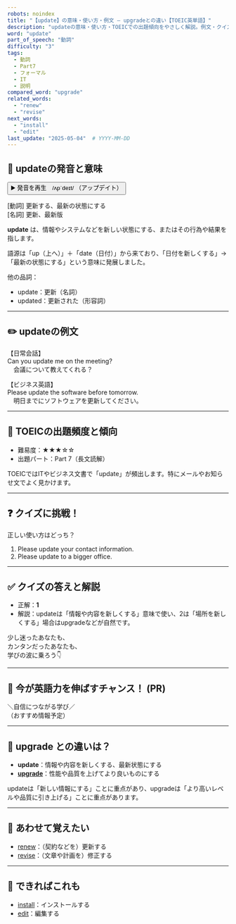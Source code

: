 ```yaml
---
robots: noindex
title: "【update】の意味・使い方・例文 ― upgradeとの違い【TOEIC英単語】"
description: "updateの意味・使い方・TOEICでの出題傾向をやさしく解説。例文・クイズ付きでupgradeとの違いもわかりやすく学べます。"
word: "update"
part_of_speech: "動詞"
difficulty: "3"
tags:
  - 動詞
  - Part7
  - フォーマル
  - IT
  - 説明
compared_word: "upgrade"
related_words:
  - "renew"
  - "revise"
next_words:
  - "install"
  - "edit"
last_update: "2025-05-04"  # YYYY-MM-DD
---
```


## 🔰 updateの発音と意味

<button class="play-audio" onclick="playTTS('update')">
  <span class="play-audio-main">
    ▶️ 発音を再生　/ʌpˈdeɪt/
  </span>
  <span class="play-audio-sub">
    （アップデイト）
  </span>
</button>

[動詞] 更新する、最新の状態にする  
[名詞] 更新、最新版

**update** は、情報やシステムなどを新しい状態にする、またはその行為や結果を指します。

語源は「up（上へ）」＋「date（日付）」から来ており、「日付を新しくする」→「最新の状態にする」という意味に発展しました。

他の品詞：  
- update：更新（名詞）
- updated：更新された（形容詞）

---

## ✏️ updateの例文

【日常会話】  
Can you update me on the meeting?  
　会議について教えてくれる？

【ビジネス英語】  
Please update the software before tomorrow.  
　明日までにソフトウェアを更新してください。

---

## 🎯 TOEICの出題頻度と傾向

- 難易度：★★★☆☆
- 出題パート：Part 7（長文読解）

TOEICではITやビジネス文書で「update」が頻出します。特にメールやお知らせ文でよく見かけます。

---

## ❓ クイズに挑戦！

正しい使い方はどっち？

1. Please update your contact information.  
2. Please update to a bigger office.

---

## ✅ クイズの答えと解説

- 正解：**1**
- 解説：updateは「情報や内容を新しくする」意味で使い、2は「場所を新しくする」場合はupgradeなどが自然です。

少し迷ったあなたも、  
カンタンだったあなたも、  
学びの波に乗ろう👇️

---

## 🚀 今が英語力を伸ばすチャンス！ (PR)

<div class="info-center">
＼自信につながる学び／<br>  
（おすすめ情報予定）
</div>

---

## 🤔  upgrade との違いは？

- **update**：情報や内容を新しくする、最新状態にする
- **[upgrade](/upgrade)**：性能や品質を上げてより良いものにする

updateは「新しい情報にする」ことに重点があり、upgradeは「より高いレベルや品質に引き上げる」ことに重点があります。

---

## 🧩 あわせて覚えたい

- [renew](/renew)：（契約などを）更新する
- [revise](/revise)：（文章や計画を）修正する

---

## 📖 できればこれも

- [install](/install)：インストールする
- [edit](/edit)：編集する

<!-- cvid: aid01_bid18 -->
